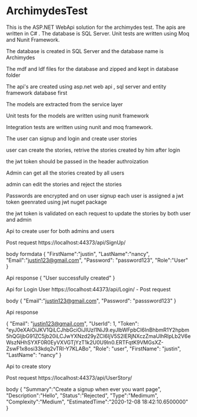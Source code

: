 # ArchimydesTest
This is the ASP.NET WebApi solution for the archimydes test. The apis are written in C# . The database is SQL Server. Unit tests are written using Moq and Nunit Framework. 


The database is created in SQL Server and the database name is Archimydes

The mdf and ldf files for the database and zipped and kept in database folder


The api's are created using asp.net web api , sql server and entity framework database first 

The models are extracted from the service layer 

Unit tests for the models are written using nunit framework 

Integration tests are written using nunit and moq framework. 

The user can signup and login and create user stories

user can create the stories, retrive the stories created by him after login 

the jwt token should be passed in the header authroization 

Admin can get all the stories created by all users 

admin can edit the stories and reject the stories 

Passwords are encrypted and on user signup each user is assigned a jwt token geenrated using jwt nuget package 

the jwt token is validated on each request to update the stories by both user and admin 


Api to create user for both admins and users

Post request 
https://localhost:44373/api/SignUp/

body formdata {
     "FirstName":"justin",
     "LastName":"nancy",
     "Email":"justin123@gmail.com",
     "Password": "password123",
     "Role":"User"
}


Api response { "User successfully created"  } 

Api for Login User 
https://localhost:44373/api/Login/ - Post request 

body {
     "Email":"justin123@gmail.com",
     "Password": "passsword123"
}

Api response

 {
    "Email": "justin123@gmail.com",
    "UserId": 1,
    "Token": "eyJ0eXAiOiJKV1QiLCJhbGciOiJIUzI1NiJ9.eyJlbWFpbCI6InBhbmR1Y2hpbm5hQGljbG91ZC5jb20iLCJwYXNzd29yZCI6IjV5S2lERjNXczZmaUlhRlpLb2V6eWszNHhSYXF0R0EyVXVGTjYzT1k2U0U9In0.ERTFqtK9VMGsXZ-ZswF1x8osi33kdq2vTRI-Y7KLABo",
    "Role": "user",
    "FirstName": "justin",
    "LastName": "nancy"
}


Api to create story 

Post request 
https://localhost:44373/api/UserStory/

body 
{
     "Summary":"Create a signup when ever you want page",
     "Description":"Hello",
     "Status":"Rejected",
     "Type":"Medimum",
     "Complexity":"Medium",
     "EstimatedTime":"2020-12-08 18:42:10.6500000"
}

